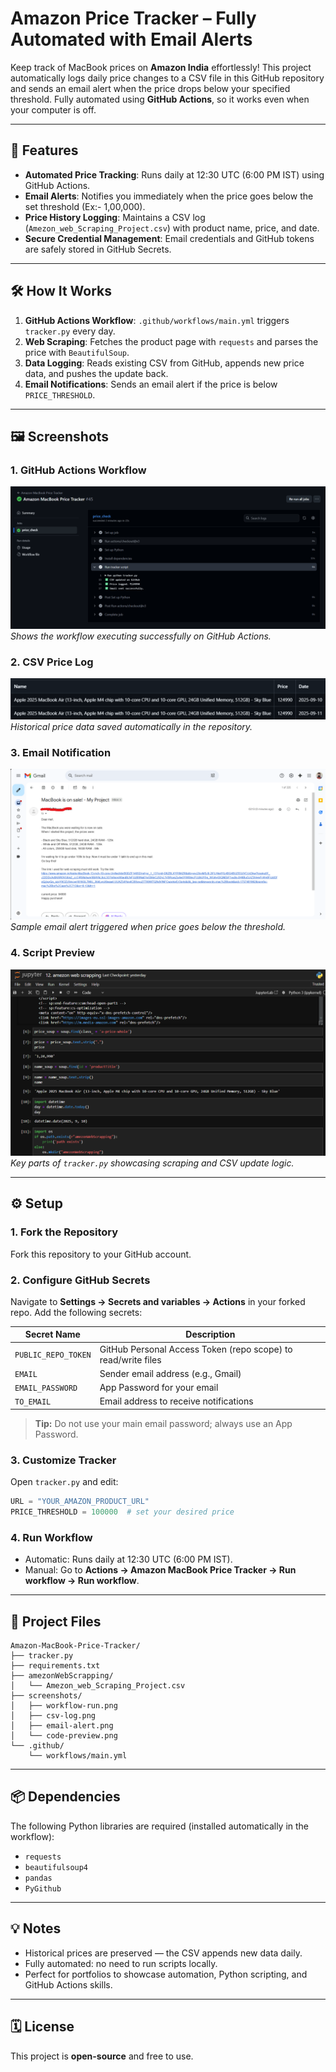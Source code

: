 # Amazon Price Tracker – Fully Automated with Email Alerts

Keep track of MacBook prices on **Amazon India** effortlessly! This project automatically logs daily price changes to a CSV file in this GitHub repository and sends an email alert when the price drops below your specified threshold. Fully automated using **GitHub Actions**, so it works even when your computer is off.

---

## 🚀 Features

* **Automated Price Tracking**: Runs daily at 12:30 UTC (6:00 PM IST) using GitHub Actions.
* **Email Alerts**: Notifies you immediately when the price goes below the set threshold (Ex:- 1,00,000).
* **Price History Logging**: Maintains a CSV log (`Amezon_web_Scraping_Project.csv`) with product name, price, and date.
* **Secure Credential Management**: Email credentials and GitHub tokens are safely stored in GitHub Secrets.

---

## 🛠️ How It Works

1. **GitHub Actions Workflow**: `.github/workflows/main.yml` triggers `tracker.py` every day.
2. **Web Scraping**: Fetches the product page with `requests` and parses the price with `BeautifulSoup`.
3. **Data Logging**: Reads existing CSV from GitHub, appends new price data, and pushes the update back.
4. **Email Notifications**: Sends an email alert if the price is below `PRICE_THRESHOLD`.

---

## 🖼 Screenshots

### 1. GitHub Actions Workflow
![Workflow Run](screenshots/workflow-run.png)  
*Shows the workflow executing successfully on GitHub Actions.*

### 2. CSV Price Log
![CSV Price Log](screenshots/csv-log.png)  
*Historical price data saved automatically in the repository.*

### 3. Email Notification
![Email Alert](screenshots/email-alert.png)  
*Sample email alert triggered when price goes below the threshold.*

### 4. Script Preview
![Code Preview](screenshots/code-preview.png)  
*Key parts of `tracker.py` showcasing scraping and CSV update logic.*

---

## ⚙️ Setup

### 1. Fork the Repository

Fork this repository to your GitHub account.

### 2. Configure GitHub Secrets

Navigate to **Settings → Secrets and variables → Actions** in your forked repo. Add the following secrets:

| Secret Name         | Description                                                   |
| ------------------- | ------------------------------------------------------------- |
| `PUBLIC_REPO_TOKEN` | GitHub Personal Access Token (repo scope) to read/write files |
| `EMAIL`             | Sender email address (e.g., Gmail)                            |
| `EMAIL_PASSWORD`    | App Password for your email                                   |
| `TO_EMAIL`          | Email address to receive notifications                        |

> **Tip:** Do not use your main email password; always use an App Password.

### 3. Customize Tracker

Open `tracker.py` and edit:

```python
URL = "YOUR_AMAZON_PRODUCT_URL"
PRICE_THRESHOLD = 100000  # set your desired price
```

### 4. Run Workflow

* Automatic: Runs daily at 12:30 UTC (6:00 PM IST).
* Manual: Go to **Actions → Amazon MacBook Price Tracker → Run workflow → Run workflow**.

---

## 💾 Project Files

```
Amazon-MacBook-Price-Tracker/
├── tracker.py
├── requirements.txt
├── amezonWebScrapping/
│   └── Amezon_web_Scraping_Project.csv
├── screenshots/
│   ├── workflow-run.png
│   ├── csv-log.png
│   ├── email-alert.png
│   └── code-preview.png
└── .github/
    └── workflows/main.yml
```

---

## 📦 Dependencies

The following Python libraries are required (installed automatically in the workflow):

* `requests`
* `beautifulsoup4`
* `pandas`
* `PyGithub`

---

## 💡 Notes

* Historical prices are preserved — the CSV appends new data daily.
* Fully automated: no need to run scripts locally.
* Perfect for portfolios to showcase automation, Python scripting, and GitHub Actions skills.

---

## 🗓 License

This project is **open-source** and free to use.
